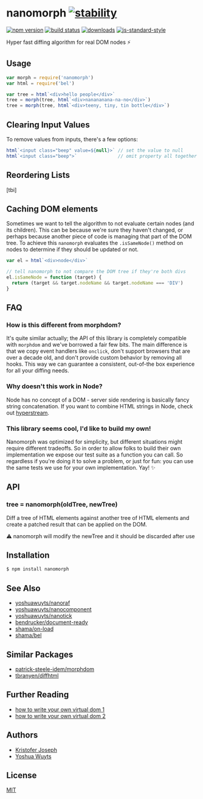 # nanomorph [![stability][0]][1]
[![npm version][2]][3] [![build status][4]][5]
[![downloads][8]][9] [![js-standard-style][10]][11]

Hyper fast diffing algorithm for real DOM nodes :zap:

## Usage
```js
var morph = require('nanomorph')
var html = require('bel')

var tree = html`<div>hello people</div>`
tree = morph(tree, html`<div>nanananana-na-no</div>`)
tree = morph(tree, html`<div>teeny, tiny, tin bottle</div>`)
```

## Clearing Input Values
To remove values from inputs, there's a few options:
```js
html`<input class="beep" value=${null}>` // set the value to null
html`<input class="beep">`               // omit property all together
```

## Reordering Lists
[tbi]

## Caching DOM elements
Sometimes we want to tell the algorithm to not evaluate certain nodes (and its
children). This can be because we're sure they haven't changed, or perhaps
because another piece of code is managing that part of the DOM tree. To achieve
this `nanomorph` evaluates the `.isSameNode()` method on nodes to determine if
they should be updated or not.

```js
var el = html`<div>node</div>`

// tell nanomorph to not compare the DOM tree if they're both divs
el.isSameNode = function (target) {
  return (target && target.nodeName && target.nodeName === 'DIV')
}
```

## FAQ
### How is this different from morphdom?
It's quite similar actually; the API of this library is completely compatible
with `morphdom` and we've borrowed a fair few bits. The main difference is that
we copy event handlers like `onclick`, don't support browsers that are over a
decade old, and don't provide custom behavior by removing all hooks. This way
we can guarantee a consistent, out-of-the box experience for all your diffing
needs.

### Why doesn't this work in Node?
Node has no concept of a DOM - server side rendering is basically fancy string
concatenation. If you want to combine HTML strings in Node, check out
[hyperstream][hyperstream].

### This library seems cool, I'd like to build my own!
Nanomorph was optimized for simplicity, but different situations might require
different tradeoffs. So in order to allow folks to build their own
implementation we expose our test suite as a function you can call. So
regardless if you're doing it to solve a problem, or just for fun: you can use
the same tests we use for your own implementation. Yay! :sparkles:

## API
### tree = nanomorph(oldTree, newTree)
Diff a tree of HTML elements against another tree of HTML elements and create
a patched result that can be applied on the DOM.

:warning: nanomorph will modify the newTree and it should be discarded after use

## Installation
```sh
$ npm install nanomorph
```

## See Also
- [yoshuawuyts/nanoraf](https://github.com/yoshuawuyts/nanoraf)
- [yoshuawuyts/nanocomponent](https://github.com/yoshuawuyts/nanocomponent)
- [yoshuawuyts/nanotick](https://github.com/yoshuawuyts/nanotick)
- [bendrucker/document-ready](https://github.com/bendrucker/document-ready)
- [shama/on-load](https://github.com/shama/on-load)
- [shama/bel](https://github.com/shama/bel)

## Similar Packages
- [patrick-steele-idem/morphdom](https://github.com/patrick-steele-idem/morphdom)
- [tbranyen/diffhtml](https://github.com/tbranyen/diffhtml)

## Further Reading
- [how to write your own virtual dom 1][own-vdom-1]
- [how to write your own virtual dom 2][own-vdom-2]

## Authors
- [Kristofer Joseph](https://github.com/kristoferjoseph)
- [Yoshua Wuyts](https://github.com/yoshuawuyts)

## License
[MIT](https://tldrlegal.com/license/mit-license)

[0]: https://img.shields.io/badge/stability-experimental-orange.svg?style=flat-square
[1]: https://nodejs.org/api/documentation.html#documentation_stability_index
[2]: https://img.shields.io/npm/v/nanomorph.svg?style=flat-square
[3]: https://npmjs.org/package/nanomorph
[4]: https://img.shields.io/travis/yoshuawuyts/nanomorph/master.svg?style=flat-square
[5]: https://travis-ci.org/yoshuawuyts/nanomorph
[6]: https://img.shields.io/codecov/c/github/yoshuawuyts/nanomorph/master.svg?style=flat-square
[7]: https://codecov.io/github/yoshuawuyts/nanomorph
[8]: http://img.shields.io/npm/dm/nanomorph.svg?style=flat-square
[9]: https://npmjs.org/package/nanomorph
[10]: https://img.shields.io/badge/code%20style-standard-brightgreen.svg?style=flat-square
[11]: https://github.com/feross/standard

[mt]: https://en.wikipedia.org/wiki/Merkle_tree
[own-vdom-1]: https://medium.com/@deathmood/how-to-write-your-own-virtual-dom-ee74acc13060
[own-vdom-2]: https://medium.com/@deathmood/write-your-virtual-dom-2-props-events-a957608f5c76
[hyperstream]: https://github.com/substack/hyperstream
